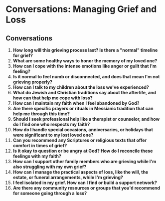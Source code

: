 # Conversations: Managing Grief and Loss

## Conversations

1. **How long will this grieving process last? Is there a "normal" timeline for grief?**
2. **What are some healthy ways to honor the memory of my loved one?**
3. **How can I cope with the intense emotions like anger or guilt that I'm feeling?**
4. **Is it normal to feel numb or disconnected, and does that mean I'm not grieving properly?**
5. **How can I talk to my children about the loss we've experienced?**
6. **What do Jewish and Christian traditions say about the afterlife, and how can that help me cope with loss?**
7. **How can I maintain my faith when I feel abandoned by God?**
8. **Are there specific prayers or rituals in Messianic tradition that can help me through this time?**
9. **Should I seek professional help like a therapist or counselor, and how do I find one who respects my faith?**
10. **How do I handle special occasions, anniversaries, or holidays that were significant to my lost loved one?**
11. **Can you recommend any Scriptures or religious texts that offer comfort in times of grief?**
12. **Is it okay to question or be angry at God? How do I reconcile these feelings with my faith?**
13. **How can I support other family members who are grieving while I'm also struggling with my own grief?**
14. **How can I manage the practical aspects of loss, like the will, the estate, or funeral arrangements, while I'm grieving?**
15. **I feel isolated in my grief. How can I find or build a support network?**
16. **Are there any community resources or groups that you'd recommend for someone going through a loss?**
